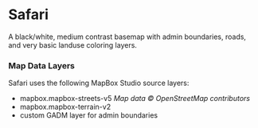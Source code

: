 # Safari

A black/white, medium contrast basemap with admin boundaries, roads, and very basic landuse coloring layers.


### Map Data Layers

Safari uses the following MapBox Studio source layers:

* mapbox.mapbox-streets-v5 *Map data © OpenStreetMap contributors*
* mapbox.mapbox-terrain-v2
* custom GADM layer for admin boundaries
